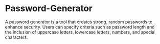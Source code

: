 # Password-Generator
A password generator is a tool that creates strong, random passwords to enhance security. Users can specify criteria such as password length and the inclusion of uppercase letters, lowercase letters, numbers, and special characters.
